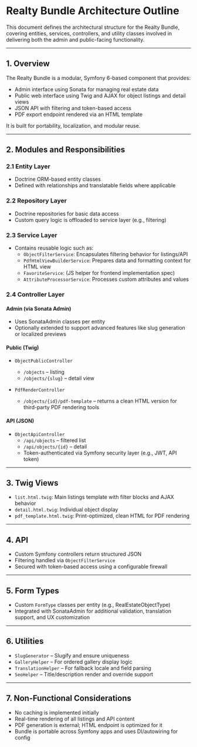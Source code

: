 
# Realty Bundle Architecture Outline

This document defines the architectural structure for the Realty Bundle, covering entities, services, controllers, and utility classes involved in delivering both the admin and public-facing functionality.

---

## 1. Overview

The Realty Bundle is a modular, Symfony 6-based component that provides:
- Admin interface using Sonata for managing real estate data
- Public web interface using Twig and AJAX for object listings and detail views
- JSON API with filtering and token-based access
- PDF export endpoint rendered via an HTML template

It is built for portability, localization, and modular reuse.

---

## 2. Modules and Responsibilities

### 2.1 Entity Layer
- Doctrine ORM-based entity classes
- Defined with relationships and translatable fields where applicable

### 2.2 Repository Layer
- Doctrine repositories for basic data access
- Custom query logic is offloaded to service layer (e.g., filtering)

### 2.3 Service Layer
- Contains reusable logic such as:
  - `ObjectFilterService`: Encapsulates filtering behavior for listings/API
  - `PdfHtmlViewBuilderService`: Prepares data and formatting context for HTML view
  - `FavoriteService`: (JS helper for frontend implementation spec)
  - `AttributeProcessorService`: Processes custom attributes and values

### 2.4 Controller Layer

#### Admin (via Sonata Admin)
- Uses SonataAdmin classes per entity
- Optionally extended to support advanced features like slug generation or localized previews

#### Public (Twig)
- `ObjectPublicController`
  - `/objects` – listing
  - `/objects/{slug}` – detail view

- `PdfRenderController`
  - `/objects/{id}/pdf-template` – returns a clean HTML version for third-party PDF rendering tools

#### API (JSON)
- `ObjectApiController`
  - `/api/objects` – filtered list
  - `/api/objects/{id}` – detail
  - Token-authenticated via Symfony security layer (e.g., JWT, API token)

---

## 3. Twig Views

- `list.html.twig`: Main listings template with filter blocks and AJAX behavior
- `detail.html.twig`: Individual object display
- `pdf_template.html.twig`: Print-optimized, clean HTML for PDF rendering

---

## 4. API

- Custom Symfony controllers return structured JSON
- Filtering handled via `ObjectFilterService`
- Secured with token-based access using a configurable firewall

---

## 5. Form Types

- Custom `FormType` classes per entity (e.g., RealEstateObjectType)
- Integrated with SonataAdmin for additional validation, translation support, and UX customization

---

## 6. Utilities

- `SlugGenerator` – Slugify and ensure uniqueness
- `GalleryHelper` – For ordered gallery display logic
- `TranslationHelper` – For fallback locale and field parsing
- `SeoHelper` – Title/description render and override support

---

## 7. Non-Functional Considerations

- No caching is implemented initially
- Real-time rendering of all listings and API content
- PDF generation is external; HTML endpoint is optimized for it
- Bundle is portable across Symfony apps and uses DI/autowiring for config
